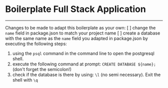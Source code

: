 # Boilerplate Full Stack Application

---

Changes to be made to adapt this boilerplate as your own:
[ ] change the `name` field in package.json to match your project name
[ ] create a database with the same name as the `name` field you adapted in package.json by executing the following steps:

1.  using the `psql` command in the command line to open the postgresql shell.
1.  execute the following command at prompt:
    `CREATE DATABASE ${name};` (don't forget the semicolon!)
1.  check if the database is there by using: `\l` (no semi necessary).
    Exit the shell with `\q`
